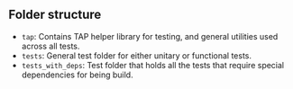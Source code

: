 ## Folder structure

- `tap`: Contains TAP helper library for testing, and general utilities used across all tests.
- `tests`: General test folder for either unitary or functional tests.
- `tests_with_deps`: Test folder that holds all the tests that require special dependencies for being build.
